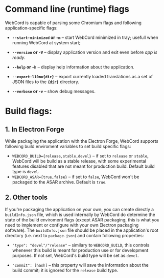 # Command line (runtime) flags
WebCord is capable of parsing some Chromium flags and following
application-specific flags:

- **`--start-minimized` or `-m`** – start WebCord minimized in tray;
  usefull when running WebCord at system start;

- **`--version` or `-V`** – display application version and exit even before
  *app is ready*.

- **`--help` or `-h`** – display help information about the application.

- **`--export-l10n={dir}`** – export currently loaded translations as a set of
  JSON files to the **`{dir}`** directory.

- **`--verbose` or `-v`** – show debug messages.

# Build flags:

## 1. In Electron Forge

While packaging the application with the Electron Forge, WebCord supports
following build enviroment variables to set build specific flags:

- `WEBCORD_BUILD={release,stable,devel}` – if set to `release` or `stable`,
  WebCord will be build as a stable release, with some experimental features
  disabled that are not meant for production build. Default build type is
  `devel`.
- `WEBCORD_ASAR={true,false}` – if set to `false`, WebCord won't be packaged to
  the ASAR archive. Default is `true`.

## 2. Other tools

If you're packaging the application on your own, you can create directly a
`buildInfo.json` file, which is used internally by WebCord do determine the
state of the build enviroment flags (except ASAR packaging, this is what you
need to implement or configure with your own Electron packaging software).
The `buildInfo.json` file should be placed in the application's root directory
(i.e. next to `package.json`) and contain following properties:

- `"type": "devel"/"release"` – similary to `WEBCORD_BUILD`, this controls
  whenever this build is meant for production use or for development purposes.
  If not set, WebCord's build type will be set as `devel`.

- `"commit": [hash]` – this property will save the information about the build
  commit; it is ignored for the `release` build type.